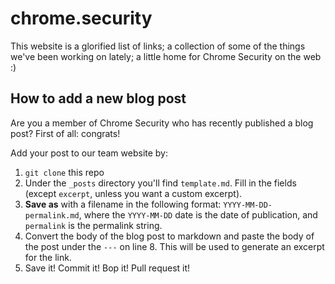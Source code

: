 # chrome.security

This website is a glorified list of links; a collection of some of the things we've been working on lately; a little home for Chrome Security on the web :)

## How to add a new blog post

Are you a member of Chrome Security who has recently published a blog post? First of all: congrats!

Add your post to our team website by:

1. `git clone` this repo
2. Under the `_posts` directory you'll find `template.md`. Fill in the fields (except `excerpt`, unless you want a custom excerpt).
3. **Save as** with a filename in the following format: `YYYY-MM-DD-permalink.md`, where the `YYYY-MM-DD` date is the date of publication, and `permalink` is the permalink string.
4. Convert the body of the blog post to markdown and paste the body of the post under the `---` on line 8. This will be used to generate an excerpt for the link.
5. Save it! Commit it! Bop it! Pull request it!
